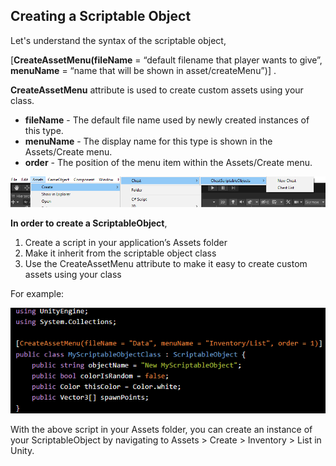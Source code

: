 ## Creating a Scriptable Object

Let's understand the syntax of the scriptable object,

[**CreateAssetMenu(fileName** = “default filename that player wants to give”, **menuName** = “name that will be shown in asset/createMenu”)] .

**CreateAssetMenu** attribute is used to create custom assets using your class.

- **fileName** - The default file name used by newly created instances of this type.
- **menuName** - The display name for this type is shown in the Assets/Create menu.
- **order** - The position of the menu item within the Assets/Create menu.

![](Images/Chap2-1.png)

**In order to create a ScriptableObject**,

1. Create a script in your application’s Assets folder
2. Make it inherit from the scriptable object class
3. Use the CreateAssetMenu attribute to make it easy to create custom assets using your class

For example:

![](Images/Chap2-2.png)

 With the above script in your Assets folder, you can create an instance of your ScriptableObject by navigating to Assets > Create > Inventory > List in Unity.
